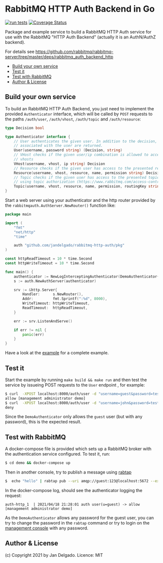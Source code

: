 # RabbitMQ HTTP Auth Backend in Go

[![run tests](https://github.com/jandelgado/rabbitmq-http-auth/actions/workflows/test.yml/badge.svg)](https://github.com/jandelgado/rabbitmq-http-auth/actions/workflows/test.yml)
[![Coverage Status](https://coveralls.io/repos/github/jandelgado/rabbitmq-http-auth/badge.svg?branch=main)](https://coveralls.io/github/jandelgado/rabbitmq-http-auth?branch=main)

Package and example service to build a RabbitMQ HTTP Auth service for use with
the RabbitMQ "HTTP Auth Backend" (actually it is an AuthN/AuthZ backend).

For details see https://github.com/rabbitmq/rabbitmq-server/tree/master/deps/rabbitmq_auth_backend_http

<!-- vim-markdown-toc GFM -->

* [Build your own service](#build-your-own-service)
* [Test it](#test-it)
* [Test with RabbitMQ](#test-with-rabbitmq)
* [Author & License](#author--license)

<!-- vim-markdown-toc -->

## Build your own service

To build an RabbitMQ HTTP Auth Backend, you just need to implement the provided
`Authenticator` interface, which will be called by `POST` requests to the paths
`/auth/user`, `/auth/vhost`, `/auth/topic` and `/auth/resource`:

```go
type Decision bool

type Authenticator interface {
	// User authenticates the given user. In addition to the decision, the tags
	// associated with the user are returned.
	User(username, password string) (Decision, string)
	// VHost checks if the given user/ip combination is allowed to access the
	// vhosts
	VHost(username, vhost, ip string) Decision
	// Resource checks if the given user has access to the presented resource
	Resource(username, vhost, resource, name, permission string) Decision
	// Topic checks if the given user has access to the presented topic when
	// using topic authorization (https://www.rabbitmq.com/access-control.html#topic-authorisation)
	Topic(username, vhost, resource, name, permission, routingKey string) Decision
}
```

Start a web server using your authenticator and the http router provided
by the `rabbitmqauth.AuthServer.NewRouter()` function like:

```go
package main

import (
	"fmt"
	"net/http"
	"time"

	auth "github.com/jandelgado/rabbitmq-http-auth/pkg"
)

const httpReadTimeout = 10 * time.Second
const httpWriteTimeout = 10 * time.Second

func main() {
	authenticator := NewLogInterceptingAuthenticator(DemoAuthenticator{})
	s := auth.NewAuthServer(authenticator)

	srv := &http.Server{
		Handler:      s.NewRouter(),
		Addr:         fmt.Sprintf(":%d", 8000),
		WriteTimeout: httpWriteTimeout,
		ReadTimeout:  httpReadTimeout,
	}

	err := srv.ListenAndServe()

	if err != nil {
		panic(err)
	}
}
```

Have a look at the [example](cmd/example) for a complete example.

## Test it

Start the example by running `make build && make run` and then test the service
by issueing POST requests to the `User` endpoint , for example:

```sh
$ curl  -XPOST localhost:8000/auth/user -d "username=guest&password=test"
allow [management administrator demo]
$ curl  -XPOST localhost:8000/auth/user -d "username=john&password=test"
deny
```

Since the `DemoAuthenticator` only allows the `guest` user (but with any
password), this is the expected result.

## Test with RabbitMQ

A docker-compose file is provided which sets up a RabbitMQ broker with the
authentication service configured. To test it, run:

```sh
$ cd demo && docker-compose up
```

Then in another console, try to publish a message using [rabtap](TODO)
```sh
$  echo "hello" | rabtap pub --uri amqp://guest:123@localhost:5672 --exchange amq.topic --routingkey "#"
```

In the docker-compose log, should see the authenticator logging the request:
```
auth-http_1  | 2021/04/18 21:28:01 auth user(u=guest) -> allow [management administrator demo]
```

As the `DemoAuthenticator` allows any password for the guest user, you can 
try to change the password in the `rabtap` command or try to login on the 
[management console](http://localhost:15672) with any password.

## Author & License

(c) Copyright 2021 by Jan Delgado. Licence: MIT

